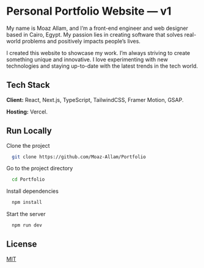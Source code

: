 # Personal Portfolio Website — v1

My name is Moaz Allam, and I’m a front-end engineer and web designer based in Cairo, Egypt. My passion lies in creating software that solves real-world problems and positively impacts people’s lives.

I created this website to showcase my work. I’m always striving to create something unique and innovative. I love experimenting with new technologies and staying up-to-date with the latest trends in the tech world.

## Tech Stack

**Client:** React, Next.js, TypeScript, TailwindCSS, Framer Motion, GSAP.

**Hosting:** Vercel.

## Run Locally

Clone the project

```bash
  git clone https://github.com/Moaz-Allam/Portfolio
```

Go to the project directory

```bash
  cd Portfolio
```

Install dependencies

```bash
  npm install
```

Start the server

```bash
  npm run dev
```
## License

[MIT](https://choosealicense.com/licenses/mit/)
